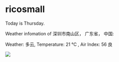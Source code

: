 # ricosmall

Today is Thursday.

Weather infomation of 深圳市南山区， 广东省， 中国: 

Weather: 多云, Temperature: 21 ℃ , Air Index: 56 良

<img src="https://github-readme-stats.vercel.app/api?username=ricosmall&show_icons=true" />
